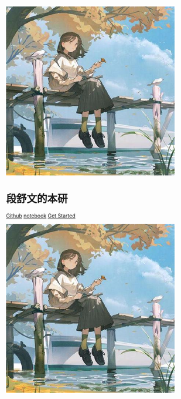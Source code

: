 <!-- entity -->

![logo](logo.jpg)

# 段舒文的本研

[Github](https://github.com/dsw676676/project/tree/change/%E6%9C%AC%E7%A0%94)
[notebook](https://notes.orangex4.cool/?git=github&github=dsw676676/note_3.1)
[Get Started](README.md\#一代码学习笔记代码学习笔记markdownmd)

<!-- background -->
![background](logo.jpg)

